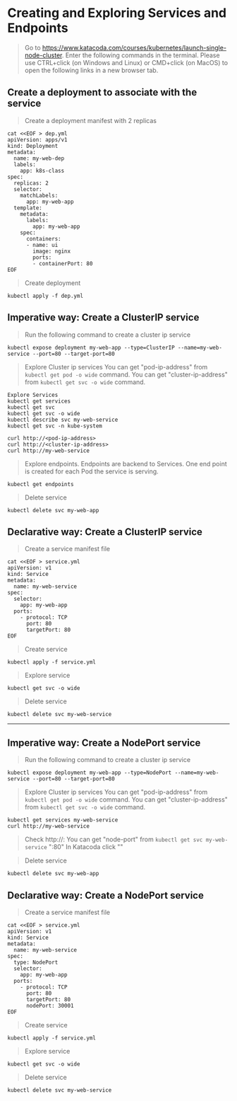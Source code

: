 # Creating and Exploring Services and Endpoints
> Go to https://www.katacoda.com/courses/kubernetes/launch-single-node-cluster. Enter the following commands in the terminal.
Please use CTRL+click (on Windows and Linux) or CMD+click (on MacOS) to open the following links in a new browser tab.

## Create a deployment to associate with the service 
> Create a deployment manifest with 2 replicas
```
cat <<EOF > dep.yml
apiVersion: apps/v1
kind: Deployment
metadata:
  name: my-web-dep
  labels:
    app: k8s-class
spec:
  replicas: 2
  selector:
    matchLabels:
      app: my-web-app
  template:
    metadata:
      labels:
        app: my-web-app
    spec:
      containers:
      - name: ui
        image: nginx
        ports:
        - containerPort: 80
EOF
```
> Create deployment
```
kubectl apply -f dep.yml
```

## Imperative way: Create a ClusterIP service 
> Run the following command to create a cluster ip service
```
kubectl expose deployment my-web-app --type=ClusterIP --name=my-web-service --port=80 --target-port=80
```

> Explore Cluster ip services
> You can get "pod-ip-address" from `kubectl get pod -o wide` command.
> You can get "cluster-ip-address" from `kubectl get svc -o wide` command.
```
Explore Services 
kubectl get services
kubectl get svc
kubectl get svc -o wide
kubectl describe svc my-web-service
kubectl get svc -n kube-system

curl http://<pod-ip-address>
curl http://<cluster-ip-address>
curl http://my-web-service
```

> Explore endpoints. Endpoints are backend to Services. One end point is created for each Pod the service is serving. 
```
kubectl get endpoints
```

> Delete service
```
kubectl delete svc my-web-app
```

## Declarative way: Create a ClusterIP service 
> Create a service manifest file
```
cat <<EOF > service.yml
apiVersion: v1
kind: Service
metadata:
  name: my-web-service
spec:
  selector:
    app: my-web-app
  ports:
    - protocol: TCP
      port: 80
      targetPort: 80
EOF
```

> Create service
```
kubectl apply -f service.yml
```

> Explore service
```
kubectl get svc -o wide
```

> Delete service
```
kubectl delete svc my-web-service
```

--- 

## Imperative way: Create a NodePort service 
> Run the following command to create a cluster ip service
```
kubectl expose deployment my-web-app --type=NodePort --name=my-web-service --port=80 --target-port=80
```

> Explore Cluster ip services
> You can get "pod-ip-address" from `kubectl get pod -o wide` command.
> You can get "cluster-ip-address" from `kubectl get svc -o wide` command.
```
kubectl get services my-web-service
curl http://my-web-service
```

> Check http://<node-public-ip>:<node-port>
> You can get "node-port" from `kubectl get svc my-web-service` "<node-port>:80"
> In Katacoda click ""

> Delete service
```
kubectl delete svc my-web-app
```

## Declarative way: Create a NodePort service 
> Create a service manifest file
```
cat <<EOF > service.yml
apiVersion: v1
kind: Service
metadata:
  name: my-web-service
spec:
  type: NodePort
  selector:
    app: my-web-app
  ports:
    - protocol: TCP
      port: 80
      targetPort: 80
      nodePort: 30001
EOF
```

> Create service
```
kubectl apply -f service.yml
```

> Explore service
```
kubectl get svc -o wide
```

> Delete service
```
kubectl delete svc my-web-service
```